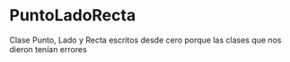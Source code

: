 # PuntoLadoRecta
Clase Punto, Lado y Recta escritos desde cero porque las clases que nos dieron tenían errores
